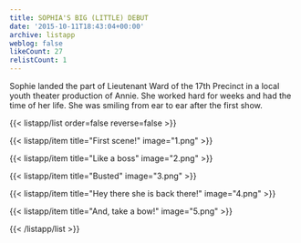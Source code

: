 ```yaml
---
title: SOPHIA'S BIG (LITTLE) DEBUT
date: '2015-10-11T18:43:04+00:00'
archive: listapp
weblog: false
likeCount: 27
relistCount: 1
---
```


Sophie landed the part of Lieutenant Ward of the 17th Precinct in a local youth theater production of Annie. She worked hard for weeks and had the time of her life. She was smiling from ear to ear after the first show.

<!--more-->

{{< listapp/list order=false reverse=false >}}

   {{< listapp/item title="First scene!"
      image="1.png" >}}

   {{< listapp/item title="Like a boss"
      image="2.png" >}}

   {{< listapp/item title="Busted"
      image="3.png" >}}

   {{< listapp/item title="Hey there she is back there!"
      image="4.png" >}}

   {{< listapp/item title="And, take a bow!"
      image="5.png" >}}

{{< /listapp/list >}}
